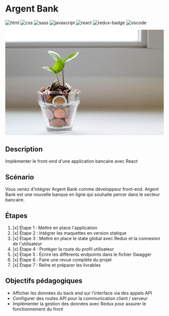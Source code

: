# Argent Bank

![html][html5-badge]
![css][css3-badge]
![sass][sass-badge]
![javascript][javascript-badge]
![react][react-badge]
![redux-badge][redux-badge]
![vscode][vscode-badge]

![Illustration Argent Bank](https://raw.githubusercontent.com/MarionCorvez/argent-bank/main/client/src/assets/img/bank-tree.webp)

## Description

Implémenter le front-end d'une application bancaire avec React

## Scénario

Vous venez d’intégrer Argent Bank comme développeur front-end.
Argent Bank est une nouvelle banque en ligne qui souhaite percer dans le secteur bancaire.

## Étapes

1. [x] Étape 1 : Mettre en place l'application
2. [x] Étape 2 : Intégrer les maquettes en version statique
3. [x] Étape 3 : Mettre en place le state global avec Redux et la connexion de l'utilisateur
4. [x] Étape 4 : Protéger la route du profil utilisateur
5. [x] Étape 5 : Écrire les différents endpoints dans le fichier Swagger
6. [x] Étape 6 : Faire une revue complète du projet
7. [x] Étape 7 : Relire et préparer les livrables

## Objectifs pédagogiques

- Afficher les données du back end sur l'interface via des appels API
- Configurer des routes API pour la communication client / serveur
- Implémenter la gestion des données avec Redux pour assurer le fonctionnement du front

<!-- BADGE LINKS -->

[html5-badge]: https://img.shields.io/badge/HTML5-E34F26?style=for-the-badge&logo=html5&logoColor=white
[css3-badge]: https://img.shields.io/badge/CSS3-1572B6?style=for-the-badge&logo=css3&logoColor=white
[sass-badge]: https://img.shields.io/badge/Sass-CC6699?style=for-the-badge&logo=sass&logoColor=white
[javascript-badge]: https://img.shields.io/badge/JavaScript-F7DF1E?style=for-the-badge&logo=javascript&logoColor=black
[react-badge]: https://img.shields.io/badge/React-20232A?style=for-the-badge&logo=react&logoColor=61DAFB
[redux-badge]: https://img.shields.io/badge/Redux-593D88?style=for-the-badge&logo=redux&logoColor=white
[vscode-badge]: https://img.shields.io/badge/Made%20with-VSCode-1f425f.svg?style=for-the-badge&logoColor=white
